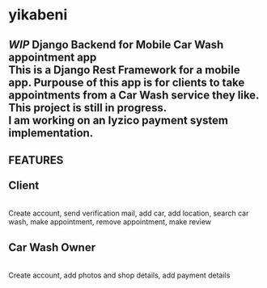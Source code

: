 # yikabeni
*WIP*
Django Backend for Mobile Car Wash appointment app
</br>
This is a Django Rest Framework for a mobile app. Purpouse of this app is for clients to take appointments from a Car Wash service they like.
</br>
This project is still in progress.
</br>
I am working on an Iyzico payment system implementation.
</br>
----------
FEATURES
</br>
</br>
Client
</br>
------
</br>
Create account, send verification mail, add car, add location, search car wash, make appointment, remove appointment, make review
</br>

Car Wash Owner
</br>
--------------
</br>
Create account, add photos and shop details, add payment details
